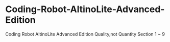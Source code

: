 # Coding-Robot-AltinoLite-Advanced-Edition
Coding Robot AltinoLite Advanced Edition
Quality,not Quantity
Section 1 ~ 9
